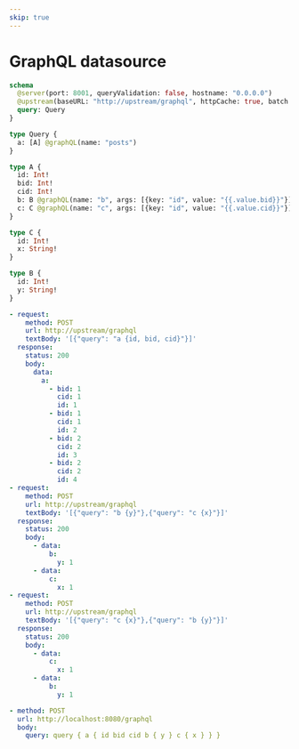 ```yaml
---
skip: true
---
```


# GraphQL datasource

[//]: # "nested @graphql directives currently not supported"
[//]: # "This test had an assertion with a fail annotation that testconv cannot convert losslessly. If you need the original responses, you can find it in git history. For example, at commit https://github.com/tailcallhq/tailcall/tree/1c32ca9e8080ae3b17e9cf41078d028d3e0289da"

```graphql @server
schema
  @server(port: 8001, queryValidation: false, hostname: "0.0.0.0")
  @upstream(baseURL: "http://upstream/graphql", httpCache: true, batch: {delay: 1}) {
  query: Query
}

type Query {
  a: [A] @graphQL(name: "posts")
}

type A {
  id: Int!
  bid: Int!
  cid: Int!
  b: B @graphQL(name: "b", args: [{key: "id", value: "{{.value.bid}}"}], batch: true)
  c: C @graphQL(name: "c", args: [{key: "id", value: "{{.value.cid}}"}], batch: true)
}

type C {
  id: Int!
  x: String!
}

type B {
  id: Int!
  y: String!
}
```

```yml @mock
- request:
    method: POST
    url: http://upstream/graphql
    textBody: '[{"query": "a {id, bid, cid}"}]'
  response:
    status: 200
    body:
      data:
        a:
          - bid: 1
            cid: 1
            id: 1
          - bid: 1
            cid: 1
            id: 2
          - bid: 2
            cid: 2
            id: 3
          - bid: 2
            cid: 2
            id: 4
- request:
    method: POST
    url: http://upstream/graphql
    textBody: '[{"query": "b {y}"},{"query": "c {x}"}]'
  response:
    status: 200
    body:
      - data:
          b:
            y: 1
      - data:
          c:
            x: 1
- request:
    method: POST
    url: http://upstream/graphql
    textBody: '[{"query": "c {x}"},{"query": "b {y}"}]'
  response:
    status: 200
    body:
      - data:
          c:
            x: 1
      - data:
          b:
            y: 1
```

```yml @test
- method: POST
  url: http://localhost:8080/graphql
  body:
    query: query { a { id bid cid b { y } c { x } } }
```
